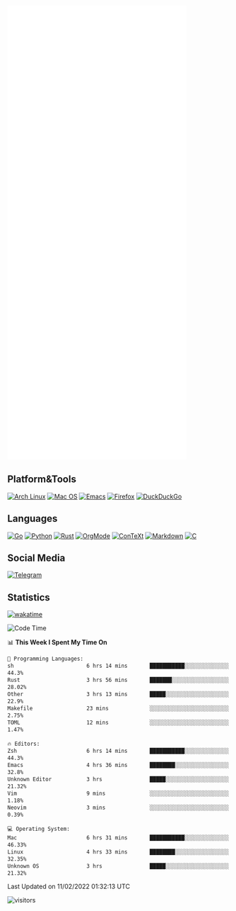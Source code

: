 ![Metrics](https://github.com/SteamedFish/SteamedFish/blob/master/github-metrics.svg)

## Platform&Tools

[![Arch Linux](https://img.shields.io/badge/ArchLinux-1793D1?logo=arch-linux&logoColor=fff&style=flat-square)](https://archlinux.org/)
[![Mac OS](https://img.shields.io/badge/MacOS-000000?style=flat-square&logo=macos&logoColor=F0F0F0)](https://www.apple.com/macos/)
[![Emacs](https://img.shields.io/badge/Emacs-%237F5AB6.svg?&style=flat-square&logo=gnu-emacs&logoColor=white)](https://www.gnu.org/software/emacs/)
[![Firefox](https://img.shields.io/badge/Firefox-FF7139?style=flat-square&logo=Firefox-Browser&logoColor=white)](https://firefox.com/)
[![DuckDuckGo](https://img.shields.io/badge/DuckDuckGo-DE5833?style=flat-square&logo=DuckDuckGo&logoColor=white)](https://duckduckgo.com/)

## Languages

[![Go](https://img.shields.io/badge/Golang-%2300ADD8.svg?style=flat-square&logo=go&logoColor=white)](https://golang.org/)
[![Python](https://img.shields.io/badge/Python-3670A0?style=flat-square&logo=python&logoColor=ffdd54)](https://www.python.org/)
[![Rust](https://img.shields.io/badge/Rust-%23000000.svg?style=flat-square&logo=rust&logoColor=white)](https://www.rust-lang.org/)
[![OrgMode](https://img.shields.io/badge/OrgMode-%23000000.svg?style=flat-square&logo=org&logoColor=white)](https://orgmode.org/)
[![ConTeXt](https://img.shields.io/badge/ConTeXt-%23008080.svg?style=flat-square&logo=latex&logoColor=white)](https://contextgarden.net/)
[![Markdown](https://img.shields.io/badge/MarkDown-%23000000.svg?style=flat-square&logo=markdown&logoColor=white)](https://daringfireball.net/projects/markdown/)
[![C](https://img.shields.io/badge/C-%2300599C.svg?style=flat-square&logo=c&logoColor=white)](https://www.iso.org/standard/74528.html)

## Social Media

[![Telegram](https://img.shields.io/badge/SteamedFish-2CA5E0?style=social&logo=telegram&logoColor=white)](https://t.me/SteamedFish)

## Statistics
[![wakatime](https://wakatime.com/badge/user/168280d6-fcf2-4b4f-ad3a-dc4612f35b38.svg)](https://wakatime.com/@168280d6-fcf2-4b4f-ad3a-dc4612f35b38)

<!--START_SECTION:waka-->
![Code Time](http://img.shields.io/badge/Code%20Time-1%2C602%20hrs%2012%20mins-blue)

📊 **This Week I Spent My Time On** 

```text
💬 Programming Languages: 
sh                       6 hrs 14 mins       ███████████░░░░░░░░░░░░░░   44.3% 
Rust                     3 hrs 56 mins       ███████░░░░░░░░░░░░░░░░░░   28.02% 
Other                    3 hrs 13 mins       █████░░░░░░░░░░░░░░░░░░░░   22.9% 
Makefile                 23 mins             ░░░░░░░░░░░░░░░░░░░░░░░░░   2.75% 
TOML                     12 mins             ░░░░░░░░░░░░░░░░░░░░░░░░░   1.47%

🔥 Editors: 
Zsh                      6 hrs 14 mins       ███████████░░░░░░░░░░░░░░   44.3% 
Emacs                    4 hrs 36 mins       ████████░░░░░░░░░░░░░░░░░   32.8% 
Unknown Editor           3 hrs               █████░░░░░░░░░░░░░░░░░░░░   21.32% 
Vim                      9 mins              ░░░░░░░░░░░░░░░░░░░░░░░░░   1.18% 
Neovim                   3 mins              ░░░░░░░░░░░░░░░░░░░░░░░░░   0.39%

💻 Operating System: 
Mac                      6 hrs 31 mins       ███████████░░░░░░░░░░░░░░   46.33% 
Linux                    4 hrs 33 mins       ████████░░░░░░░░░░░░░░░░░   32.35% 
Unknown OS               3 hrs               █████░░░░░░░░░░░░░░░░░░░░   21.32%

```


 Last Updated on 11/02/2022 01:32:13 UTC
<!--END_SECTION:waka-->

![visitors](https://visitor-badge.laobi.icu/badge?page_id=SteamedFish.SteamedFish)
